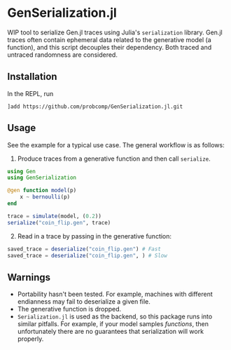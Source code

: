 # GenSerialization.jl

WIP tool to serialize Gen.jl traces using Julia's `serialization` library. Gen.jl traces often contain ephemeral data related to the generative model (a function), and this script decouples their dependency. Both traced and untraced randomness are considered.

## Installation
In the REPL, run
```
]add https://github.com/probcomp/GenSerialization.jl.git
```

## Usage
See the example for a typical use case. The general workflow is as follows:
1. Produce traces from a generative function and then call `serialize`.
```julia
using Gen
using GenSerialization

@gen function model(p) 
    x ~ bernoulli(p)
end

trace = simulate(model, (0.2))
serialize("coin_flip.gen", trace)
```

2. Read in a trace by passing in the generative function:
```julia
saved_trace = deserialize("coin_flip.gen") # Fast
saved_trace = deserialize("coin_flip.gen", ) # Slow
```

## Warnings
- Portability hasn't been tested. For example, machines with different endianness may fail to deserialize a given file. 
- The generative function is dropped. 
- `Serialization.jl` is used as the backend, so this package runs into similar pitfalls. For example, if your model samples *functions*, then unfortunately there are no guarantees that serialization will work properly. 